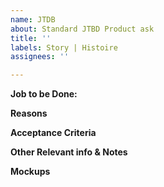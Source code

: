 ```yaml
---
name: JTDB
about: Standard JTBD Product ask
title: ''
labels: Story | Histoire
assignees: ''

---
```


**Job to be Done:**

**Reasons**

**Acceptance Criteria**

**Other Relevant info & Notes**

**Mockups**
